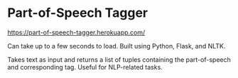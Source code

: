 # Part-of-Speech Tagger

https://part-of-speech-tagger.herokuapp.com/

Can take up to a few seconds to load. Built using Python, Flask, and NLTK.

Takes text as input and returns a list of tuples containing the part-of-speech and corresponding tag. Useful for NLP-related tasks.
